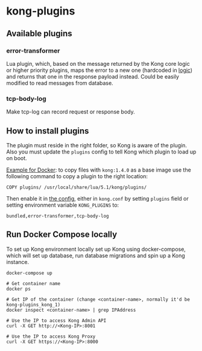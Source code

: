 # kong-plugins

## Available plugins

### error-transformer

Lua plugin, which, based on the message returned by the Kong core logic or higher priority plugins, maps the 
error to a new one (hardcoded in [logic](./error-transformer/body_transformer.lua)) and 
returns that one in the response payload instead. Could be easily modified to read messages from database.

### tcp-body-log
Make tcp-log can record request or response body.

## How to install plugins

The plugin must reside in the right folder, so Kong is aware of the plugin. Also you must update the `plugins` config to
tell Kong which plugin to load up on boot.

[Example for Docker](Dockerfile): to copy files with `kong:1.4.0` as a base image use the following command to copy a plugin 
to the right location:

    COPY plugins/ /usr/local/share/lua/5.1/kong/plugins/

Then enable it in [the config](kong.conf), either in `kong.conf` by setting `plugins` field or setting environment variable `KONG_PLUGINS` to:

    bundled,error-transformer,tcp-body-log

## Run Docker Compose locally

To set up Kong environment locally set up Kong using docker-compose, which will set up database, 
run database migrations and spin up a Kong instance.

    docker-compose up
    
    # Get container name
    docker ps
    
    # Get IP of the container (change <container-name>, normally it'd be kong-plugins_kong_1)
    docker inspect <container-name> | grep IPAddress
    
    # Use the IP to access Kong Admin API
    curl -X GET http://<Kong-IP>:8001
    
    # Use the IP to access Kong Proxy
    curl -X GET https://<Kong-IP>:8000
